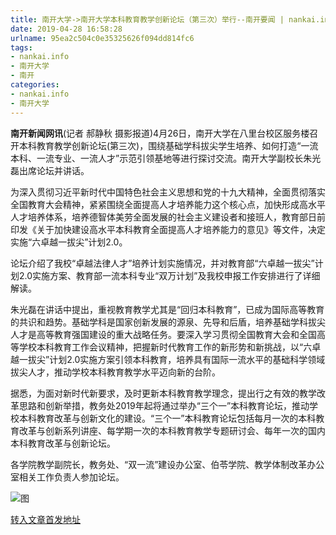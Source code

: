 ```yaml
---
title: 南开大学->南开大学本科教育教学创新论坛（第三次）举行--南开要闻 | nankai.info
date: 2019-04-28 16:58:28
urlname: 95ea2c504c0e35325626f094dd814fc6
tags: 
- nankai.info
- 南开大学
- 南开
categories:
- nankai.info
- 南开大学
---
```


**南开新闻网讯**(记者 郝静秋 摄影报道)4月26日，南开大学在八里台校区服务楼召开本科教育教学创新论坛(第三次)，围绕基础学科拔尖学生培养、如何打造“一流本科、一流专业、一流人才”示范引领基地等进行探讨交流。南开大学副校长朱光磊出席论坛并讲话。

为深入贯彻习近平新时代中国特色社会主义思想和党的十九大精神，全面贯彻落实全国教育大会精神，紧紧围绕全面提高人才培养能力这个核心点，加快形成高水平人才培养体系，培养德智体美劳全面发展的社会主义建设者和接班人，教育部日前印发《关于加快建设高水平本科教育全面提高人才培养能力的意见》等文件，决定实施“六卓越一拔尖”计划2.0。

论坛介绍了我校“卓越法律人才”培养计划实施情况，并对教育部“六卓越一拔尖”计划2.0实施方案、教育部一流本科专业“双万计划”及我校申报工作安排进行了详细解读。

朱光磊在讲话中提出，重视教育教学尤其是“回归本科教育”，已成为国际高等教育的共识和趋势。基础学科是国家创新发展的源泉、先导和后盾，培养基础学科拔尖人才是高等教育强国建设的重大战略任务。要深入学习贯彻全国教育大会和全国高等学校本科教育工作会议精神，把握新时代教育工作的新形势和新挑战，以“六卓越一拔尖”计划2.0实施方案引领本科教育，培养具有国际一流水平的基础科学领域拔尖人才，推动学校本科教育教学水平迈向新的台阶。

据悉，为面对新时代新要求，及时更新本科教育教学理念，提出行之有效的教学改革思路和创新举措，教务处2019年起将通过举办“三个一”本科教育论坛，推动学校本科教育改革与创新文化的建设。“三个一”本科教育论坛包括每月一次的本科教育改革与创新系列讲座、每学期一次的本科教育教学专题研讨会、每年一次的国内本科教育改革与创新论坛。

各学院教学副院长，教务处、“双一流”建设办公室、伯苓学院、教学体制改革办公室相关工作负责人参加论坛。

![图](http://news.nankai.edu.cn/pic/0/00/35/11/351184_484313.jpg)

[转入文章首发地址](http://news.nankai.edu.cn/nkyw/system/2019/04/27/000447334.shtml)